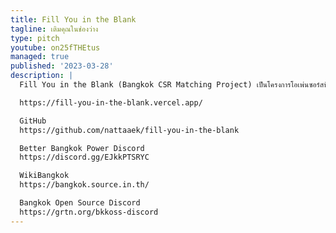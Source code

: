 ```yaml
---
title: Fill You in the Blank
tagline: เติมคุณในช่องว่าง
type: pitch
youtube: on25fTHEtus
managed: true
published: '2023-03-28'
description: |
  Fill You in the Blank (Bangkok CSR Matching Project) เป็นโครงการโอเพ่นซอร์สที่มุ่งเชื่อมโยงกิจกรรม CSR กับนโยบายนายกเทศมนตรีของกรุงเทพมหานครและเป้าหมายการพัฒนาที่ยั่งยืนขององค์การสหประชาชาติ

  https://fill-you-in-the-blank.vercel.app/

  GitHub
  https://github.com/nattaaek/fill-you-in-the-blank

  Better Bangkok Power Discord
  https://discord.gg/EJkkPTSRYC

  WikiBangkok
  https://bangkok.source.in.th/

  Bangkok Open Source Discord
  https://grtn.org/bkkoss-discord
---
```

